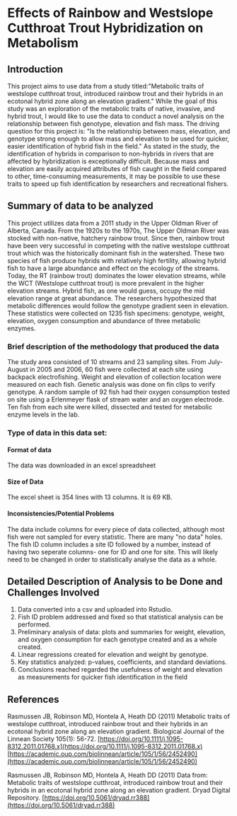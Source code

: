 ﻿# Effects of Rainbow  and Westslope Cutthroat Trout Hybridization on Metabolism
## Introduction
This project aims to use data from a study titled:"Metabolic traits of westslope cutthroat trout, introduced rainbow trout and their hybrids in an ecotonal hybrid zone along an elevation gradient." While the goal of this study was an exploration of the metabolic traits of native, invasive, and hybrid trout, I would like to use the data to conduct a novel analysis on the relationship between fish genotype, elevation and fish mass.
The driving question for this project is: "Is the relationship between mass, elevation, and genotype strong enough to allow mass and elevation to be used for quicker, easier identification of hybrid fish in the field." As stated in the study, the identification of hybrids in comparison to non-hybrids in rivers that are affected by hybridization is exceptionally difficult. Because mass and elevation are easily acquired attributes of fish caught in the field compared to other, time-consuming measurements, it may be possible to use these traits to speed up fish identification by researchers and recreational fishers.

## Summary of data to be analyzed

This project utilizes data from a 2011 study in the Upper Oldman River of Alberta, Canada. From the 1920s to the 1970s, The Upper Oldman River was stocked with non-native, hatchery rainbow trout. Since then, rainbow trout have been very successful in competing with the native westslope cutthroat trout which was the historically dominant fish in the watershed. These two species of fish produce hybrids with relatively high fertility, allowing hybrid fish to have a large abundance and effect on the ecology of the streams. Today, the RT (rainbow trout) dominates the lower elevation streams, while the WCT (Westslope cutthroat trout) is more prevalent in the higher elevation streams. Hybrid fish, as one would guess, occupy the mid elevation range at great abundance. The researchers hypothesized that metabolic differences would follow the genotype gradient seen in elevation. These statistics were collected on 1235 fish specimens: genotype, weight, elevation, oxygen consumption and abundance of three metabolic enzymes. 
### Brief description of the methodology that produced the data
The study area consisted of 10 streams and 23 sampling sites. From July-August in 2005 and 2006, 60 fish were collected at each site using backpack electrofishing. Weight and elevation of collection location were measured on each fish. Genetic analysis was done on fin clips to verify genotype. A random sample of 92 fish had their oxygen consumption tested on site using a Erlenmeyer flask of stream water and an oxygen electrode. Ten fish from each site were killed, dissected and tested for metabolic enzyme levels in the lab.
### Type of data in this data set:
#### Format of data
The data was downloaded in an excel spreadsheet
#### Size of Data
The excel sheet is 354 lines with 13 columns. It is 69 KB.
#### Inconsistencies/Potential Problems
The data include columns for every piece of data collected, although most fish were not sampled for every statistic. There are many "no data" holes. The fish ID column includes a site ID followed by a number, instead of having two seperate columns- one for ID and one for site. This will likely need to be changed in order to statistically analyse the data as a whole.
## Detailed Description of Analysis to be Done and Challenges Involved
1. Data converted into a csv and uploaded into Rstudio.
2. Fish ID problem addressed and fixed so that statistical analysis can be performed.
3. Preliminary analysis of data: plots and summaries for weight, elevation, and oxygen consumption for each genotype created and as a whole created.
4. Linear regressions created for elevation and weight by genotype.
5. Key statistics analyzed: p-values, coefficients, and standard deviations.
6. Conclusions reached regarded the usefulness of weight and elevation as measurements for quicker fish identification in the field
## References
Rasmussen JB, Robinson MD, Hontela A, Heath DD (2011) Metabolic traits of westslope cutthroat, introduced rainbow trout and their hybrids in an ecotonal hybrid zone along an elevation gradient. Biological Journal of the Linnean Society 105(1): 56-72. [https://doi.org/10.1111/j.1095-8312.2011.01768.x](https://doi.org/10.1111/j.1095-8312.2011.01768.x)
[https://academic.oup.com/biolinnean/article/105/1/56/2452490](https://academic.oup.com/biolinnean/article/105/1/56/2452490)

Rasmussen JB, Robinson MD, Hontela A, Heath DD (2011) Data from: Metabolic traits of westslope cutthroat, introduced rainbow trout and their hybrids in an ecotonal hybrid zone along an elevation gradient. Dryad Digital Repository. [https://doi.org/10.5061/dryad.rr388](https://doi.org/10.5061/dryad.rr388)

